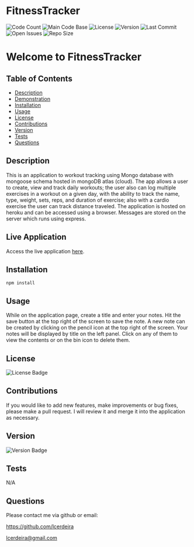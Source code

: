 # FitnessTracker
  
  ![Code Count](https://img.shields.io/github/languages/count/lcerdeira/workout-tracker) 
  ![Main Code Base](https://img.shields.io/github/languages/top/lcerdeira/workout-tracker) 
  ![License](https://img.shields.io/badge/license-MIT-blue) 
  ![Version](https://img.shields.io/badge/version-1.0-red) 
  ![Last Commit](https://img.shields.io/github/last-commit/lcerdeira/workout-tracker) 
  ![Open Issues](https://img.shields.io/github/issues-raw/lcerdeira/workout-tracker) 
  ![Repo Size](https://img.shields.io/github/repo-size/lcerdeira/workout-tracker)

  # Welcome to FitnessTracker


  ## Table of Contents

  * [Description](#Description)
  * [Demonstration](#Demonstration)
  * [Installation](#Installation)
  * [Usage](#Usage)
  * [License](#License)
  * [Contributions](#Contributions)
  * [Version](#Version)
  * [Tests](#Tests)
  * [Questions](#Questions)


  ## Description

 
This is an application to workout tracking using Mongo database with mongoose schema hosted in mongoDB atlas (cloud). The app allows a user to create, view and track daily workouts; the user also can log multiple exercises in a workout on a given day, with the ability to track the name, type, weight, sets, reps, and duration of exercise; also with a cardio exercise the user can track distance traveled.  The application is hosted on heroku and can be accessed using a browser. Messages are stored on the server which runs using express.


  ## Live Application

  Access the live application [here](https://stormy-bayou-03040.herokuapp.com/).
  
  ## Installation

  ``` npm install ```


  ## Usage

  While on the application page, create a title and enter your notes. Hit the save button at the top right of the screen to save the note. A new note can be created by clicking on the pencil icon at the top right of the screen. Your notes will be displayed by title on the left panel. Click on any of them to view the contents or on the bin icon to delete them.


  ## License

  ![License Badge](https://img.shields.io/badge/license-MIT-blue)

  ## Contributions

  If you would like to add new features, make improvements or bug fixes, please make a pull request. I will review it and merge it into the application as necessary.

  ## Version

  ![Version Badge](https://img.shields.io/badge/version-1.0-red)


  ## Tests

  N/A

  ## Questions

  Please contact me via github or email:

  https://github.com/lcerdeira 

  lcerdeira@gmail.com
